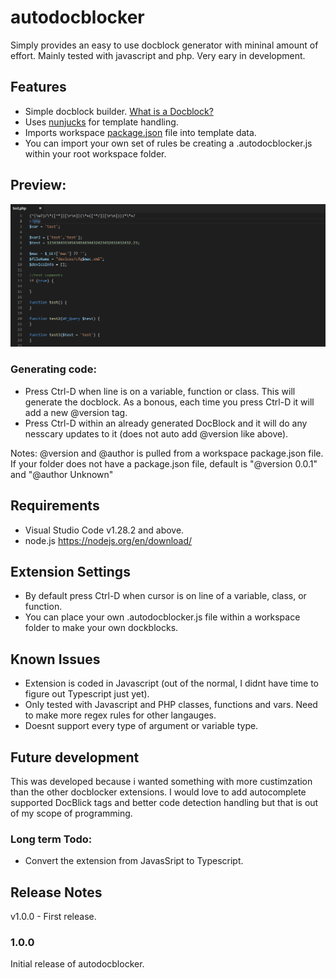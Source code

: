# autodocblocker

Simply provides an easy to use docblock generator with mininal amount of effort. Mainly tested with javascript and php. Very eary in development.

## Features

- Simple docblock builder. [What is a Docblock?](https://en.wikipedia.org/wiki/Docblock)
- Uses [nunjucks](https://mozilla.github.io/nunjucks/) for template handling.
- Imports workspace [package.json](https://code.visualstudio.com/docs/extensionAPI/extension-manifest) file into template data.
- You can import your own set of rules be creating a .autodocblocker.js within your root workspace folder.

## Preview:
![Preview}](https://raw.githubusercontent.com/maddog986/autodocblocker/master/preview.gif)

### Generating code:
- Press Ctrl-D when line is on a variable, function or class. This will generate the docblock. As a bonous, each time you press Ctrl-D it will add a new @version tag.
- Press Ctrl-D within an already generated DocBlock and it will do any nesscary updates to it (does not auto add @version like above).

Notes:
@version and @author is pulled from a workspace package.json file. If your folder does not have a package.json file, default is "@version 0.0.1" and "@author Unknown"

## Requirements

- Visual Studio Code v1.28.2 and above.
- node.js https://nodejs.org/en/download/

## Extension Settings

- By default press Ctrl-D when cursor is on line of a variable, class, or function.
- You can place your own .autodocblocker.js file within a workspace folder to make your own dockblocks.

## Known Issues

- Extension is coded in Javascript (out of the normal, I didnt have time to figure out Typescript just yet).
- Only tested with Javascript and PHP classes, functions and vars. Need to make more regex rules for other langauges.
- Doesnt support every type of argument or variable type.

## Future development

This was developed because i wanted something with more custimzation than the other docblocker extensions.
I would love to add autocomplete supported DocBlick tags and better code detection handling but that is out of my scope of programming.

### Long term Todo:

- Convert the extension from JavasSript to Typescript.

## Release Notes

v1.0.0 - First release.

### 1.0.0

Initial release of autodocblocker.